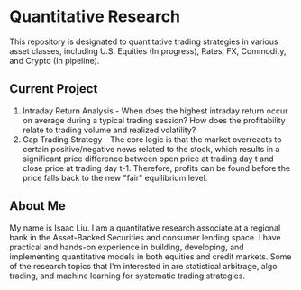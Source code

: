 # Quantitative Research
This repository is designated to quantitative trading strategies in various asset classes, including U.S. Equities (In progress), Rates, FX, Commodity, and Crypto (In pipeline). 

## Current Project
1. Intraday Return Analysis - When does the highest intraday return occur on average during a typical trading session? How does the profitability relate to trading volume and realized volatility?
2. Gap Trading Strategy - The core logic is that the market overreacts to certain positive/negative news related to the stock, which results in a significant price difference between open price at trading day t and close price at trading day t-1. Therefore, profits can be found before the price falls back to the new "fair" equilibrium level.   

## About Me
My name is Isaac Liu. I am a quantitative research associate at a regional bank in the Asset-Backed Securities and consumer lending space. I have practical and hands-on experience in building, developing, and implementing quantitative models in both equities and credit markets. Some of the research topics that I'm interested in are statistical arbitrage, algo trading, and machine learning for systematic trading strategies.
